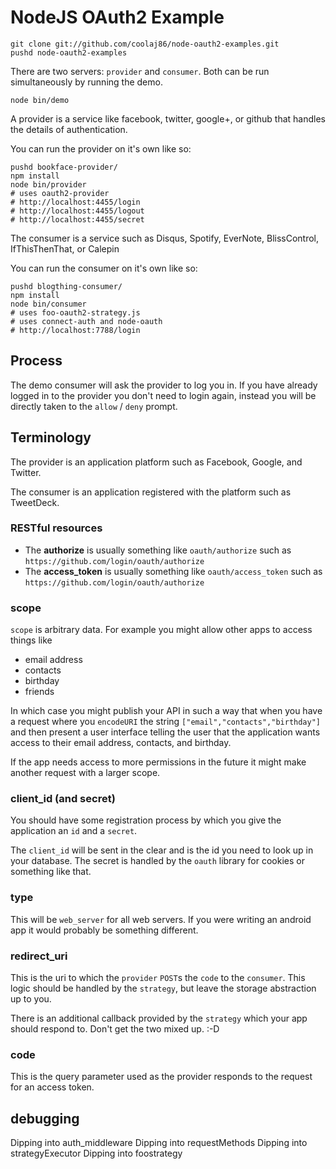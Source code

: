 NodeJS OAuth2 Example
===

    git clone git://github.com/coolaj86/node-oauth2-examples.git
    pushd node-oauth2-examples

There are two servers: `provider` and `consumer`. Both can be run simultaneously by running the demo.

    node bin/demo

A provider is a service like facebook, twitter, google+, or github that handles the details of authentication.

You can run the provider on it's own like so:

    pushd bookface-provider/
    npm install
    node bin/provider
    # uses oauth2-provider
    # http://localhost:4455/login
    # http://localhost:4455/logout
    # http://localhost:4455/secret

The consumer is a service such as Disqus, Spotify, EverNote, BlissControl, IfThisThenThat, or Calepin

You can run the consumer on it's own like so:

    pushd blogthing-consumer/
    npm install
    node bin/consumer
    # uses foo-oauth2-strategy.js
    # uses connect-auth and node-oauth
    # http://localhost:7788/login

Process
---

The demo consumer will ask the provider to log you in.
If you have already logged in to the provider you don't need to login again,
instead you will be directly taken to the `allow` / `deny` prompt.

Terminology
---

The provider is an application platform such as Facebook, Google, and Twitter.

The consumer is an application registered with the platform such as TweetDeck.

### RESTful resources

  * The **authorize** is usually something like `oauth/authorize` such as `https://github.com/login/oauth/authorize`
  * The **access_token** is usually something like `oauth/access_token` such as `https://github.com/login/oauth/authorize`

### scope

`scope` is arbitrary data. For example you might allow other apps to access things like
  
  * email address
  * contacts
  * birthday
  * friends

In which case you might publish your API in such a way that when you have a request where
you `encodeURI` the string `["email","contacts","birthday"]` and then present a user interface
telling the user that the application wants access to their email address, contacts, and birthday.

If the app needs access to more permissions in the future it might make another request with a larger scope.

### client\_id (and secret)

You should have some registration process by which you give the application an `id` and a `secret`.

The `client_id` will be sent in the clear and is the id you need to look up in your database.
The secret is handled by the `oauth` library for cookies or something like that.

### type

This will be `web_server` for all web servers.
If you were writing an android app it would probably be something different.

### redirect_uri

This is the uri to which the `provider` `POST`s the `code` to the `consumer`.
This logic should be handled by the `strategy`, but leave the storage abstraction up to you.

There is an additional callback provided by the `strategy` which your app should respond to.
Don't get the two mixed up. :-D

### code

This is the query parameter used as the provider responds to the request for an access token.

## debugging

  Dipping into auth\_middleware
  Dipping into requestMethods
  Dipping into strategyExecutor
  Dipping into foostrategy
